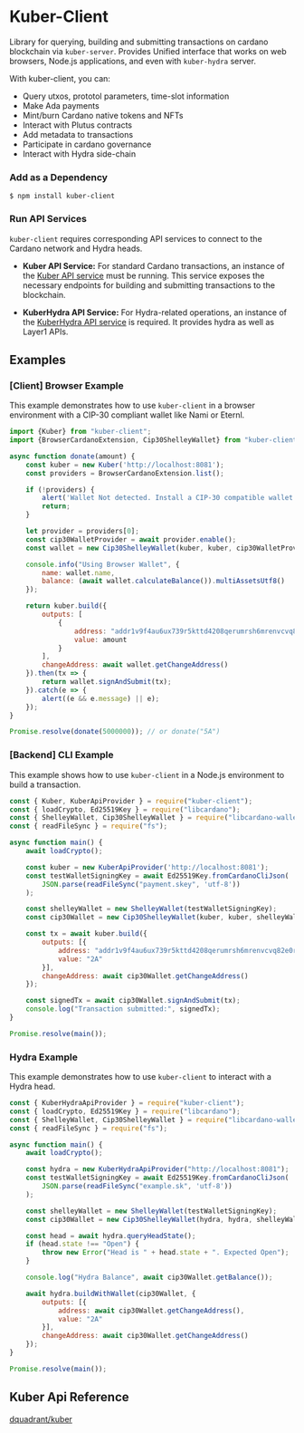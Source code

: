 Kuber-Client
=====================
Library for querying, building and submitting transactions on cardano blockchain via `kuber-server`. Provides Unified  interface that works on web browsers, Node.js applications, and even with `kuber-hydra` server.

With kuber-client, you can:
- Query utxos, prototol parameters, time-slot information
- Make Ada payments
- Mint/burn Cardano native tokens and NFTs
- Interact with Plutus contracts
- Add metadata to transactions
- Participate in cardano governance
- Interact with Hydra side-chain


### Add as a Dependency

```
$ npm install kuber-client
```

### Run API Services

`kuber-client` requires corresponding API services to connect to the Cardano network and Hydra heads.

*   **Kuber API Service:** For standard Cardano transactions, an instance of the [Kuber API service](https://github.com/dQuadrant/kuber) must be running. This service exposes the necessary endpoints for building and submitting transactions to the blockchain.

*   **KuberHydra API Service:** For Hydra-related operations, an instance of the [KuberHydra API service](https://github.com/dQuadrant/kuber/tree/master/kuber-hydra) is required. It provides hydra as well as Layer1 APIs.

## Examples

### [Client] Browser Example

This example demonstrates how to use `kuber-client` in a browser environment with a CIP-30 compliant wallet like Nami or Eternl.

```js
import {Kuber} from "kuber-client";
import {BrowserCardanoExtension, Cip30ShelleyWallet} from "kuber-client/browser";

async function donate(amount) {
    const kuber = new Kuber('http://localhost:8081');
    const providers = BrowserCardanoExtension.list();

    if (!providers) {
        alert('Wallet Not detected. Install a CIP-30 compatible wallet.');
        return;
    }

    let provider = providers[0];
    const cip30WalletProvider = await provider.enable();
    const wallet = new Cip30ShelleyWallet(kuber, kuber, cip30WalletProvider);

    console.info("Using Browser Wallet", {
        name: wallet.name,
        balance: (await wallet.calculateBalance()).multiAssetsUtf8()
    });

    return kuber.build({
        outputs: [
            {
                address: "addr1v9f4au6ux739r5kttd4208qerumrsh6mrenvcvq82e0rpwca3u2u6",
                value: amount
            }
        ],
        changeAddress: await wallet.getChangeAddress()
    }).then(tx => {
        return wallet.signAndSubmit(tx);
    }).catch(e => {
        alert((e && e.message) || e);
    });
}

Promise.resolve(donate(5000000)); // or donate("5A")
```

### [Backend] CLI Example

This example shows how to use `kuber-client` in a Node.js environment to build a transaction.

```js
const { Kuber, KuberApiProvider } = require("kuber-client");
const { loadCrypto, Ed25519Key } = require("libcardano");
const { ShelleyWallet, Cip30ShelleyWallet } = require("libcardano-wallet");
const { readFileSync } = require("fs");

async function main() {
    await loadCrypto();

    const kuber = new KuberApiProvider('http://localhost:8081');
    const testWalletSigningKey = await Ed25519Key.fromCardanoCliJson(
        JSON.parse(readFileSync("payment.skey", 'utf-8'))
    );

    const shelleyWallet = new ShelleyWallet(testWalletSigningKey);
    const cip30Wallet = new Cip30ShelleyWallet(kuber, kuber, shelleyWallet, 1);

    const tx = await kuber.build({
        outputs: [{
            address: "addr1v9f4au6ux739r5kttd4208qerumrsh6mrenvcvq82e0rpwca3u2u6",
            value: "2A"
        }],
        changeAddress: await cip30Wallet.getChangeAddress()
    });

    const signedTx = await cip30Wallet.signAndSubmit(tx);
    console.log("Transaction submitted:", signedTx);
}

Promise.resolve(main());
```

### Hydra Example

This example demonstrates how to use `kuber-client` to interact with a Hydra head.

```js
const { KuberHydraApiProvider } = require("kuber-client");
const { loadCrypto, Ed25519Key } = require("libcardano");
const { ShelleyWallet, Cip30ShelleyWallet } = require("libcardano-wallet");
const { readFileSync } = require("fs");

async function main() {
    await loadCrypto();

    const hydra = new KuberHydraApiProvider("http://localhost:8081");
    const testWalletSigningKey = await Ed25519Key.fromCardanoCliJson(
        JSON.parse(readFileSync("example.sk", 'utf-8'))
    );

    const shelleyWallet = new ShelleyWallet(testWalletSigningKey);
    const cip30Wallet = new Cip30ShelleyWallet(hydra, hydra, shelleyWallet, 1);

    const head = await hydra.queryHeadState();
    if (head.state !== "Open") {
        throw new Error("Head is " + head.state + ". Expected Open");
    }

    console.log("Hydra Balance", await cip30Wallet.getBalance());

    await hydra.buildWithWallet(cip30Wallet, {
        outputs: [{
            address: await cip30Wallet.getChangeAddress(),
            value: "2A"
        }],
        changeAddress: await cip30Wallet.getChangeAddress()
    });
}

Promise.resolve(main());
```

## Kuber Api Reference
[dquadrant/kuber](https://github.com/dQuadrant/kuber/blob/master/docs/json-api-reference.md)
